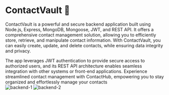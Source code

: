 # ContactVault 📇
ContactVault is a powerful and secure backend application built using Node.js, Express, MongoDB, Mongoose, JWT, and REST API. It offers a comprehensive contact management solution, allowing you to efficiently store, retrieve, and manipulate contact information. With ContactVault, you can easily create, update, and delete contacts, while ensuring data integrity and privacy.

The app leverages JWT authentication to provide secure access to authorized users, and its REST API architecture enables seamless integration with other systems or front-end applications. Experience streamlined contact management with ContactHub, empowering you to stay organized and effortlessly manage your contacts <br>
![backend-1](https://github.com/Stroller15/ContactVault-backend/assets/84174011/065a59e9-b24b-4683-92f8-922df2a21ca5)
![backend-2](https://github.com/Stroller15/ContactVault-backend/assets/84174011/26f53af3-aef6-4a1e-bf2a-201cc04e4cfc)
